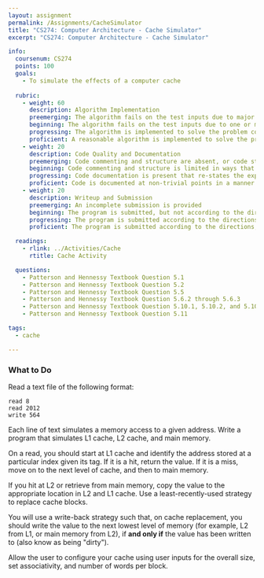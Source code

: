 ```yaml
---
layout: assignment
permalink: /Assignments/CacheSimulator
title: "CS274: Computer Architecture - Cache Simulator"
excerpt: "CS274: Computer Architecture - Cache Simulator"

info:
  coursenum: CS274
  points: 100
  goals:
    - To simulate the effects of a computer cache
    
  rubric:
    - weight: 60
      description: Algorithm Implementation
      preemerging: The algorithm fails on the test inputs due to major issues, or the program fails to compile and/or run
      beginning: The algorithm fails on the test inputs due to one or more minor issues
      progressing: The algorithm is implemented to solve the problem correctly according to given test inputs, but would fail if executed in a general case due to a minor issue or omission in the algorithm design or implementation, including a Makefile
      proficient: A reasonable algorithm is implemented to solve the problem which correctly solves the problem according to the given test inputs, and would be reasonably expected to solve the problem in the general case
    - weight: 20
      description: Code Quality and Documentation
      preemerging: Code commenting and structure are absent, or code structure departs significantly from best practice, and/or the code departs significantly from the style guide
      beginning: Code commenting and structure is limited in ways that reduce the readability of the program, and/or there are minor departures from the style guide
      progressing: Code documentation is present that re-states the explicit code definitions, and/or code is written that mostly adheres to the style guide
      proficient: Code is documented at non-trivial points in a manner that enhances the readability of the program, and code is written according to the style guide
    - weight: 20
      description: Writeup and Submission
      preemerging: An incomplete submission is provided
      beginning: The program is submitted, but not according to the directions in one or more ways (for example, because it is lacking a readme writeup)
      progressing: The program is submitted according to the directions with a minor omission or correction needed, and with at least superficial responses to the bolded questions throughout
      proficient: The program is submitted according to the directions, including a readme writeup describing the solution, and thoughtful answers to the bolded or textbook questions throughout

  readings:
    - rlink: ../Activities/Cache
      rtitle: Cache Activity

  questions:
    - Patterson and Hennessy Textbook Question 5.1
    - Patterson and Hennessy Textbook Question 5.2
    - Patterson and Hennessy Textbook Question 5.5
    - Patterson and Hennessy Textbook Question 5.6.2 through 5.6.3
    - Patterson and Hennessy Textbook Question 5.10.1, 5.10.2, and 5.10.4
    - Patterson and Hennessy Textbook Question 5.11

tags:
  - cache

---
```


### What to Do

Read a text file of the following format:

```
read 8
read 2012
write 564
```

Each line of text simulates a memory access to a given address.  Write a program that simulates L1 cache, L2 cache, and main memory.

On a read, you should start at L1 cache and identify the address stored at a particular index given its tag.  If it is a hit, return the value.  If it is a miss, move on to the next level of cache, and then to main memory.

If you hit at L2 or retrieve from main memory, copy the value to the appropriate location in L2 and L1 cache.  Use a least-recently-used strategy to replace cache blocks.

You will use a write-back strategy such that, on cache replacement, you should write the value to the next lowest level of memory (for example, L2 from L1, or main memory from L2), if **and only if** the value has been written to (also know as being "dirty").

Allow the user to configure your cache using user inputs for the overall size, set associativity, and number of words per block.  
